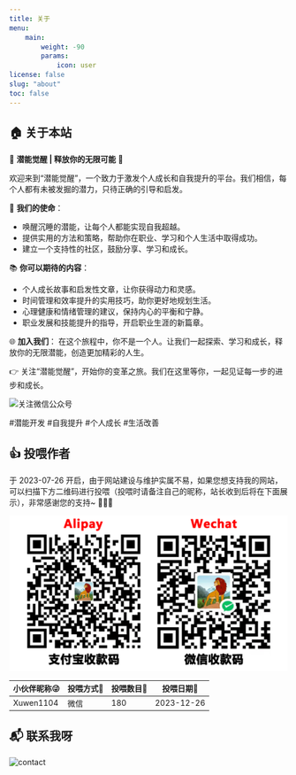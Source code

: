 ```yaml
---
title: 关于
menu:
    main: 
        weight: -90
        params:
            icon: user
license: false
slug: "about"
toc: false			
---
```


## 🏠 关于本站

🌟 **潜能觉醒 | 释放你的无限可能** 🌟

欢迎来到“潜能觉醒”，一个致力于激发个人成长和自我提升的平台。我们相信，每个人都有未被发掘的潜力，只待正确的引导和启发。

🚀 **我们的使命**：
- 唤醒沉睡的潜能，让每个人都能实现自我超越。
- 提供实用的方法和策略，帮助你在职业、学习和个人生活中取得成功。
- 建立一个支持性的社区，鼓励分享、学习和成长。

📚 **你可以期待的内容**：
- 个人成长故事和启发性文章，让你获得动力和灵感。
- 时间管理和效率提升的实用技巧，助你更好地规划生活。
- 心理健康和情绪管理的建议，保持内心的平衡和宁静。
- 职业发展和技能提升的指导，开启职业生涯的新篇章。

🌐 **加入我们**：
在这个旅程中，你不是一个人。让我们一起探索、学习和成长，释放你的无限潜能，创造更加精彩的人生。

👉 关注“潜能觉醒”，开始你的变革之旅。我们在这里等你，一起见证每一步的进步和成长。

![关注微信公众号](/images/wechat.png)

#潜能开发 #自我提升 #个人成长 #生活改善



## 👍 投喂作者

于 2023-07-26 开启，由于网站建设与维护实属不易，如果您想支持我的网站，可以扫描下方二维码进行投喂（投喂时请备注自己的昵称，站长收到后将在下面展示），非常感谢您的支持~ 🫶🫶🫶
 
![投喂作者](/images/er.png)

|小伙伴昵称😜|投喂方式🌈|投喂数目🍬|投喂日期📆|
|---|---|---|---|
|Xuwen1104|微信|180|2023-12-26|

## 📬 联系我呀

![contact](https://api.xecades.xyz/api?quote=%E6%BD%9C%E8%83%BD%E8%A7%89%E9%86%92+%7C+%E9%87%8A%E6%94%BE%E4%BD%A0%E7%9A%84%E6%97%A0%E9%99%90%E5%8F%AF%E8%83%BD&wechat=%E6%BD%9C%E8%83%BD%E8%A7%89%E9%86%92&site=https%3A%2F%2Fblog.nav8.top&email=admin%40nav8.top)